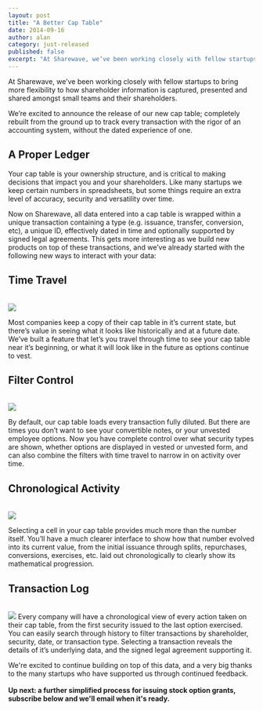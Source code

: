 ```yaml
---
layout: post
title: "A Better Cap Table"
date: 2014-09-16
author: alan
category: just-released
published: false
excerpt: "At Sharewave, we’ve been working closely with fellow startups to bring more flexibility to how shareholder information is captured, presented and shared amongst small teams and their shareholders. We’re excited to announce the release of our new cap table."
---
```

At Sharewave, we’ve been working closely with fellow startups to bring more flexibility to how shareholder information is captured, presented and shared amongst small teams and their shareholders.

We’re excited to announce the release of our new cap table; completely rebuilt from the ground up to track every transaction with the rigor of an accounting system, without the dated experience of one. 

<h2 style="text-align: left">A Proper Ledger</h2>
Your cap table is your ownership structure, and is critical to making decisions that impact you and your shareholders. Like many startups we keep certain numbers in spreadsheets, but some things require an extra level of accuracy, security and versatility over time.

Now on Sharewave, all data entered into a cap table is wrapped within a unique transaction containing a type (e.g. issuance, transfer, conversion, etc), a unique ID, effectively dated in time and optionally supported by signed legal agreements. This gets more interesting as we build new products on top of these transactions, and we’ve already started with the following new ways to interact with your data:

<h2 style="text-align: left">Time Travel</h2>
<br>
<img src="{{ site.url }}/images/cap-history.png">

Most companies keep a copy of their cap table in it’s current state, but there’s value in seeing what it looks like historically and at a future date. We’ve built a feature that let’s you travel through time to see your cap table near it’s beginning, or what it will look like in the future as options continue to vest. 

<h2 style="text-align: left">Filter Control</h2>
<br>
<img src="{{ site.url }}/images/cap-filter.png">

By default, our cap table loads every transaction fully diluted. But there are times you don’t want to see your convertible notes, or your unvested employee options. Now you have complete control over what security types are shown, whether options are displayed in vested or unvested form, and can also combine the filters with time travel to narrow in on activity over time.

<h2 style="text-align: left">Chronological Activity</h2>
<br>
<img src="{{ site.url }}/images/cap-rail.png">

Selecting a cell in your cap table provides much more than the number itself. You’ll have a much clearer interface to show how that number evolved into its current value, from the initial issuance through splits, repurchases, conversions, exercises, etc. laid out chronologically to clearly show its mathematical progression.

<h2 style="text-align: left">Transaction Log</h2>
<br>
<img src="{{ site.url }}/images/cap-trans.png">
Every company will have a chronological view of every action taken on their cap table, from the first security issued to the last option exercised. You can easily search through history to filter transactions by shareholder, security, date, or transaction type. Selecting a transaction reveals the details of it’s underlying data, and the signed legal agreement supporting it.

We're excited to continue building on top of this data, and a very big thanks to the many startups who have supported us through continued feedback. <br><br>
**Up next: a further simplified process for issuing stock option grants, subscribe below and we'll email when it's ready.**